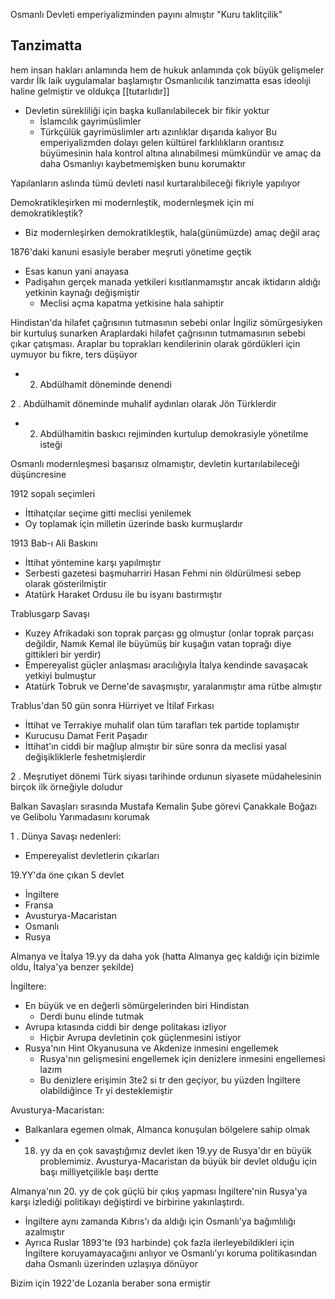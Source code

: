 Osmanlı Devleti emperiyalizminden payını almıştır
"Kuru taklitçilik" 
## Tanzimatta
hem insan hakları anlamında hem de hukuk anlamında çok büyük gelişmeler vardır
İlk laik uygulamalar başlamıştır
Osmanlıcılık tanzimatta esas ideolıji haline gelmiştir ve oldukça [[tutarlıdır]]
- Devletin sürekliliği için başka kullanılabilecek bir fikir yoktur
	- İslamcılık gayrimüslimler
	- Türkçülük gayrimüslimler artı azınlıklar dışarıda kalıyor
Bu emperiyalizmden dolayı gelen kültürel farklılıkların orantısız büyümesinin hala kontrol altına alınabilmesi mümkündür ve amaç da daha Osmanlıyı kaybetmemişken bunu korumaktır

Yapılanların aslında tümü devleti nasıl kurtaralıbileceği fikriyle yapılıyor

Demokratikleşirken mi modernleştik, modernleşmek için mi demokratikleştik?
- Biz modernleşirken demokratikleştik, hala(günümüzde) amaç değil araç

1876'daki kanuni esasiyle beraber meşruti yönetime geçtik
- Esas kanun yani anayasa
- Padişahın gerçek manada yetkileri kısıtlanmamıştır ancak iktidarın aldığı yetkinin kaynağı değişmiştir
	- Meclisi açma kapatma yetkisine hala sahiptir

Hindistan'da hilafet çağrısının tutmasının sebebi onlar İngiliz sömürgesiyken bir kurtuluş sunarken Araplardaki hilafet çağrısının tutmamasının sebebi çıkar çatışması. Araplar bu toprakları kendilerinin olarak gördükleri için uymuyor bu fikre, ters düşüyor
- 2. Abdülhamit döneminde denendi

2 . Abdülhamit döneminde muhalif aydınları olarak Jön Türklerdir
- 2. Abdülhamitin baskıcı rejiminden kurtulup demokrasiyle yönetilme isteği

Osmanlı modernleşmesi başarısız olmamıştır, devletin kurtarılabileceği düşüncresine

1912 sopalı seçimleri
- İttihatçılar seçime gitti meclisi yenilemek
- Oy toplamak için milletin üzerinde baskı kurmuşlardır

1913 Bab-ı Ali Baskını
- İttihat yöntemine karşı yapılmıştır
- Serbesti gazetesi başmuharriri Hasan Fehmi nin öldürülmesi sebep olarak gösterilmiştir
- Atatürk Haraket Ordusu ile bu isyanı bastırmıştır

Trablusgarp Savaşı
- Kuzey Afrikadaki son toprak parçası gg olmuştur (onlar toprak parçası değildir, Namık Kemal ile büyümüş bir kuşağın vatan toprağı diye gittikleri bir yerdir)
- Empereyalist güçler anlaşması aracılığıyla İtalya kendinde savaşacak yetkiyi bulmuştur
- Atatürk Tobruk ve Derne'de savaşmıştır, yaralanmıştır ama rütbe almıştır

Trablus'dan 50 gün sonra Hürriyet ve İtilaf Fırkası
- İttihat ve Terrakiye muhalif olan tüm tarafları tek partide toplamıştır
- Kurucusu Damat Ferit Paşadır
- İttihat'ın ciddi bir mağlup almıştır bir süre sonra da meclisi yasal değişikliklerle feshetmişlerdir

2 . Meşrutiyet dönemi Türk siyası tarihinde ordunun siyasete müdahelesinin birçok ilk örneğiyle doludur

Balkan Savaşları sırasında Mustafa Kemalin Şube görevi Çanakkale Boğazı ve Gelibolu Yarımadasını korumak

1 . Dünya Savaşı nedenleri:
- Empereyalist devletlerin çıkarları

19.YY'da öne çıkan 5 devlet
- İngiltere
- Fransa
- Avusturya-Macaristan
- Osmanlı
- Rusya

Almanya ve İtalya 19.yy da daha yok (hatta Almanya geç kaldığı için bizimle oldu, İtalya'ya benzer şekilde)

İngiltere:
- En büyük ve en değerli sömürgelerinden biri Hindistan
	- Derdi bunu elinde tutmak
- Avrupa kıtasında ciddi bir denge politakası izliyor
	- Hiçbir Avrupa devletinin çok güçlenmesini istiyor
- Rusya'nın Hint Okyanusuna ve Akdenize inmesini engellemek
	- Rusya'nın gelişmesini engellemek için denizlere inmesini engellemesi lazım
	- Bu denizlere erişimin 3te2 si tr den geçiyor, bu yüzden İngiltere olabildiğince Tr yi desteklemiştir

Avusturya-Macaristan:
- Balkanlara egemen olmak, Almanca konuşulan bölgelere sahip olmak
- 18. yy da en çok savaştığımız devlet iken 19.yy de Rusya'dır en büyük problemimiz. Avusturya-Macaristan da büyük bir devlet olduğu için başı milliyetçilikle başı dertte

Almanya'nın 20. yy de çok güçlü bir çıkış yapması İngiltere'nin Rusya'ya karşı izlediği politikayı değiştirdi ve birbirine yakınlaştırdı.
- İngiltere aynı zamanda Kıbrıs'ı da aldığı için Osmanlı'ya bağımlılığı azalmıştır
- Ayrıca Ruslar 1893'te (93 harbinde) çok fazla ilerleyebildikleri için İngiltere koruyamayacağını anlıyor ve Osmanlı'yı koruma politikasından daha Osmanlı üzerinden uzlaşıya dönüyor

Bizim için 1922'de Lozanla beraber sona ermiştir

